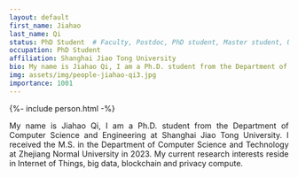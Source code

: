 ```yaml
---
layout: default
first_name: Jiahao
last_name: Qi
status: PhD Student  # Faculty, Postdoc, PhD student, Master student, Undergraduate student, Alumni
occupation: PhD Student
affiliation: Shanghai Jiao Tong University
bio: My name is Jiahao Qi, I am a Ph.D. student from the Department of Computer Science and Engineering at Shanghai Jiao Tong University.    I received the M.S. in the Department of Computer Science and Technology at Zhejiang Normal University in 2023. My current research interests reside in Internet of Things, big data, blockchain and privacy compute.
img: assets/img/people-jiahao-qi3.jpg
importance: 1001
---
```


{%- include person.html -%}

<p align="justify">
My name is Jiahao Qi, I am a Ph.D. student from the Department of Computer Science and Engineering at Shanghai Jiao Tong University.    I received the M.S. in the Department of Computer Science and Technology at Zhejiang Normal University in 2023. My current research interests reside in Internet of Things, big data, blockchain and privacy compute.
</p>
